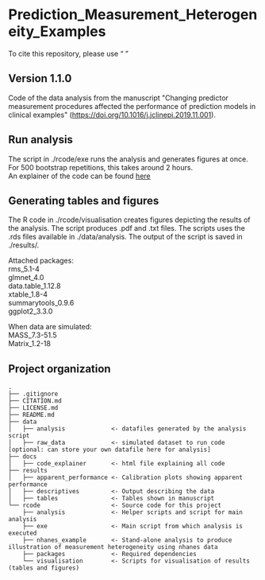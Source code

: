 # Prediction_Measurement_Heterogeneity_Examples

To cite this repository, please use “  ”

## Version 1.1.0
Code of the data analysis from the manuscript "Changing predictor measurement procedures affected the performance of prediction models in clinical examples" (https://doi.org/10.1016/j.jclinepi.2019.11.001).

## Run analysis
The script in ./rcode/exe runs the analysis and generates figures at once. For 500 bootstrap repetitions, this takes around 2 hours.  
An explainer of the code can be found [here](https://kluijken.github.io/Prediction_Measurement_Heterogeneity_Examples/Code_Explainer)

## Generating tables and figures
The R code in ./rcode/visualisation creates figures depicting the results of the analysis. The script produces .pdf and .txt files. The scripts uses the .rds files available in ./data/analysis. The output of the script is saved in ./results/.

Attached packages:  
rms_5.1-4  
glmnet_4.0  
data.table_1.12.8  
xtable_1.8-4  
summarytools_0.9.6  
ggplot2_3.3.0  
   
When data are simulated:  
MASS_7.3-51.5   
Matrix_1.2-18  

## Project organization

```
.
├── .gitignore
├── CITATION.md
├── LICENSE.md
├── README.md
├── data
│   ├── analysis             <- datafiles generated by the analysis script
│   ├── raw_data             <- simulated dataset to run code [optional: can store your own datafile here for analysis]
├── docs
│   ├── code_explainer       <- html file explaining all code
├── results
│   ├── apparent_performance <- Calibration plots showing apparent performance
│   ├── descriptives         <- Output describing the data
│   ├── tables               <- Tables shown in manuscript
└── rcode                    <- Source code for this project
    ├── analysis             <- Helper scripts and script for main analysis
    ├── exe                  <- Main script from which analysis is executed
    ├── nhanes_example       <- Stand-alone analysis to produce illustration of measurement heterogeneity using nhanes data
    ├── packages             <- Required dependencies
    └── visualisation        <- Scripts for visualisation of results (tables and figures)




